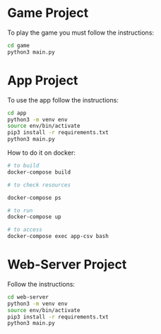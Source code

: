 # Game Project

To play the game you must follow the instructions:

```sh
cd game
python3 main.py 
```

# App Project

To use the app follow the instructions:

```sh
cd app
python3 -m venv env
source env/bin/activate
pip3 install -r requirements.txt
python3 main.py
```

How to do it on docker:

```sh
# to build
docker-compose build

# to check resources

docker-compose ps

# to run
docker-compose up

# to access
docker-compose exec app-csv bash
```

# Web-Server Project

Follow the instructions:

```sh
cd web-server
python3 -m venv env
source env/bin/activate
pip3 install -r requirements.txt
python3 main.py
```